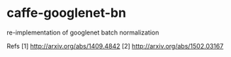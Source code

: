 # caffe-googlenet-bn
re-implementation of googlenet batch normalization

Refs
[1] http://arxiv.org/abs/1409.4842
[2] http://arxiv.org/abs/1502.03167
